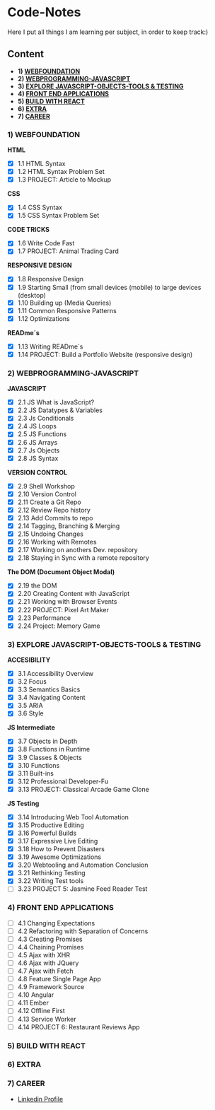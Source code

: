 # Code-Notes
Here I put all things I am learning per subject, in order to keep track:)

## Content
- __1) [WEBFOUNDATION]()__
- __2) [WEBPROGRAMMING-JAVASCRIPT]()__
- __3) [EXPLORE JAVASCRIPT-OBJECTS-TOOLS & TESTING]()__
- __4) [FRONT END APPLICATIONS]()__
- __5) [BUILD WITH REACT]()__
- __6) [EXTRA]()__
- __7) [CAREER]()__

### __1) WEBFOUNDATION__

__HTML__
- [x] 1.1 HTML Syntax
- [x] 1.2 HTML Syntax Problem Set
- [x] 1.3 PROJECT: Article to Mockup

__CSS__
- [x] 1.4 CSS Syntax
- [x] 1.5 CSS Syntax Problem Set

__CODE TRICKS__
- [x] 1.6 Write Code Fast
- [x] 1.7 PROJECT: Animal Trading Card

__RESPONSIVE DESIGN__
- [x] 1.8 Responsive Design
- [x] 1.9 Starting Small (from small devices (mobile) to large devices (desktop)
- [x] 1.10 Building up (Media Queries)
- [x] 1.11 Common Responsive Patterns
- [x] 1.12 Optimizations

__READme´s__
- [x] 1.13 Writing READme´s
- [x] 1.14 PROJECT: Build a Portfolio Website (responsive design)

### __2) WEBPROGRAMMING-JAVASCRIPT__
__JAVASCRIPT__
- [x] 2.1 JS What is JavaScript?
- [x] 2.2 JS Datatypes & Variables
- [x] 2.3 Js Conditionals
- [x] 2.4 JS Loops
- [x] 2.5 JS Functions
- [x] 2.6 JS Arrays
- [x] 2.7 Js Objects
- [x] 2.8 JS Syntax

__VERSION CONTROL__
- [x] 2.9 Shell Workshop
- [x] 2.10 Version Control
- [x] 2.11 Create a Git Repo
- [x] 2.12 Review Repo history
- [x] 2.13 Add Commits to repo
- [x] 2.14 Tagging, Branching & Merging 
- [x] 2.15 Undoing Changes
- [x] 2.16 Working with Remotes
- [x] 2.17 Working on anothers Dev. repository
- [x] 2.18 Staying in Sync with a remote repository

__The DOM (Document Object Modal)__
- [x] 2.19 the DOM
- [x] 2.20 Creating Content with JavaScript
- [x] 2.21 Working with Browser Events
- [x] 2.22 PROJECT: Pixel Art Maker
- [x] 2.23 Performance
- [x] 2.24 Project: Memory Game

### __3) EXPLORE JAVASCRIPT-OBJECTS-TOOLS & TESTING__

__ACCESIBILITY__
- [x] 3.1 Accessibility Overview
- [x] 3.2 Focus
- [x] 3.3 Semantics Basics
- [x] 3.4 Navigating Content
- [x] 3.5 ARIA
- [x] 3.6 Style

__JS Intermediate__
- [x] 3.7 Objects in Depth
- [x] 3.8 Functions in Runtime
- [x] 3.9 Classes & Objects
- [x] 3.10 Functions
- [x] 3.11 Built-ins
- [x] 3.12 Professional Developer-Fu
- [x] 3.13 PROJECT: Classical Arcade Game Clone

__JS Testing__
- [x] 3.14  Introducing Web Tool Automation
- [x] 3.15  Productive Editing
- [x] 3.16  Powerful Builds
- [x] 3.17  Expressive Live Editing
- [x] 3.18  How to Prevent Disasters
- [x] 3.19  Awesome Optimizations
- [x] 3.20  Webtooling and Automation Conclusion
- [x] 3.21  Rethinking Testing
- [x] 3.22  Writing Test tools
- [ ] 3.23  PROJECT 5: Jasmine Feed Reader Test

### __4) FRONT END APPLICATIONS__
- [ ] 4.1  Changing Expectations
- [ ] 4.2  Refactoring with Separation of Concerns
- [ ] 4.3  Creating Promises
- [ ] 4.4  Chaining Promises
- [ ] 4.5  Ajax with XHR
- [ ] 4.6  Ajax with JQuery
- [ ] 4.7  Ajax with Fetch
- [ ] 4.8  Feature Single Page App
- [ ] 4.9  Framework Source
- [ ] 4.10 Angular
- [ ] 4.11 Ember 
- [ ] 4.12 Offline First 
- [ ] 4.13 Service Worker 
- [ ] 4.14 PROJECT 6: Restaurant Reviews App

### __5) BUILD WITH REACT__
### __6) EXTRA__
### __7) CAREER__
- [Linkedin Profile](https://blog.udacity.com/2015/01/essential-tips-stand-linkedin-profile.html)
